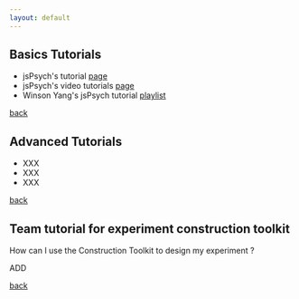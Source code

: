 ```yaml
---
layout: default
---
```


## Basics Tutorials

- jsPsych's tutorial [page](https://www.jspsych.org/latest/tutorials/hello-world/)
- jsPsych's video tutorials [page](https://www.jspsych.org/latest/tutorials/video-tutorials/index.html)
- Winson Yang's jsPsych tutorial [playlist](https://www.youtube.com/playlist?list=PLtdKTIOUlb42qG962wz30fzlUMibJCGQW)


[back](./)

## Advanced Tutorials 

- XXX
- XXX
- XXX


[back](./)


## Team tutorial for experiment construction toolkit

How can I use the Construction Toolkit to design my experiment ? 

ADD

[back](./)
